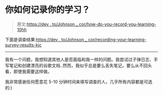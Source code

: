 # 你如何记录你的学习？

> 原文:[https://dev . to/Johnson _ cor/how-do-you-record-you-learning-10hh](https://dev.to/johnson_cor/how-do-you-record-your-learning-10hh)

下面是调查结果:[https://dev . to/Johnson _ cor/recording-your-learning-survey-results-kjc](https://dev.to/johnson_cor/recording-your-learning-survey-results-kjc)

* * *

我有一个问题，我想知道其他人是否面临和我一样的问题。我尝试过子弹日志、手写笔记和创建漂亮的谷歌文档..然而，我似乎总是要么丢失笔记，要么从不回头看，即使我需要这样做。

我非常感谢任何愿意花 5-10 分钟时间来填写调查的人，几乎所有内容都是可选的:)
